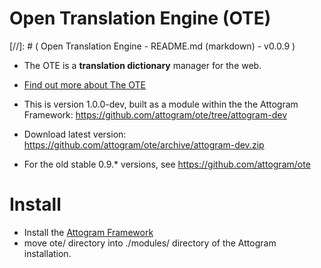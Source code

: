 Open Translation Engine (OTE)
===
[//]: # ( Open Translation Engine - README.md (markdown) - v0.0.9 )

* The OTE is a **translation dictionary** manager for the web.

* [Find out more about The OTE](ote/actions/about.md)

* This is version 1.0.0-dev, built as a module within the the Attogram Framework: https://github.com/attogram/ote/tree/attogram-dev

* Download latest version:  https://github.com/attogram/ote/archive/attogram-dev.zip

* For the old stable 0.9.* versions, see https://github.com/attogram/ote

Install
===
* Install the [Attogram Framework](https://github.com/attogram/attogram)
* move ote/ directory into ./modules/ directory of the Attogram installation.
